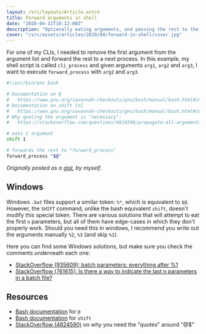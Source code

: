 ```yaml
---
layout: /src/layouts/Article.astro
title: Forward arguments in shell
date: "2020-04-11T10:12:00Z"
description: "Optionally eating arguments, and passing the rest to the next process."
cover: "/src/assets/articles/2020/04/forward-in-shell/cover.jpg"
---
```


For one of my CLIs, I needed to remove the first argument from the argument list and forward the rest to a next process. In this example, my shell script is called `cli_process` and given arguments `arg1`, `arg2` and `arg3`, I want to execute `forward_process` with `arg2` and `arg3`.

```bash
#!/usr/bin/env bash

# Documentation on @
#   https://www.gnu.org/savannah-checkouts/gnu/bash/manual/bash.html#index-_0040
# Documentation on shift [n]
#   https://www.gnu.org/savannah-checkouts/gnu/bash/manual/bash.html#index-shift
# Why quoting the argument is "necessary":
#   https://stackoverflow.com/questions/4824590/propagate-all-arguments-in-a-bash-shell-script/4824637#4824637

# eats 1 argument
shift 1

# forwards the rest to "forward_process"
forward_process "$@"
```

_Originally posted as a [gist][gist], by myself_.

## Windows

Windows `.bat` files support a similar token: `%*`, which is equivalent to `$@`.
However, the `SHIFT` command, unlike the bash equivalent `shift`, doesn't modify this special token. There are various solutions that will attempt to eat the first `n` parameters, but all of them have edge-cases in which they don't properly work. Should you need this in windows, I recommend you write out the arguments manually `%2`, `%3` (and skip `%1`).

Here you can find some Windows solutions, but make sure you check the comments underneath each one:

- [StackOverflow (935609): batch parameters: everything after %1][so-935609]
- [StackOverflow (761615): Is there a way to indicate the last n parameters in a batch file?
  ][so-761615]

## Resources

- [Bash documentation][doc-at] for `@`
- [Bash documentation][doc-shift] for `shift`
- [StackOverflow (4824590)][so-4824590] on why you need the "quotes" around "@\$"

[gist]: https://gist.github.com/SleeplessByte/ea551df4088d3629f2e5fddcce6b48ea
[so-935609]: https://stackoverflow.com/questions/935609/batch-parameters-everything-after-1
[so-761615]: https://stackoverflow.com/questions/761615/is-there-a-way-to-indicate-the-last-n-parameters-in-a-batch-file/761658#761658
[so-4824590]: https://stackoverflow.com/questions/4824590/propagate-all-arguments-in-a-bash-shell-script/4824637#4824637
[doc-at]: https://www.gnu.org/savannah-checkouts/gnu/bash/manual/bash.html#index-_0040
[doc-shift]: https://www.gnu.org/savannah-checkouts/gnu/bash/manual/bash.html#index-shift
